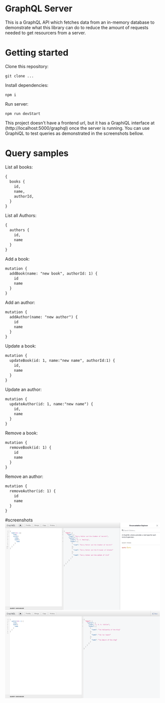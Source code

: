 # GraphQL Server

This is a GraphQL API which fetches data from an in-memory database to demonstrate what this library can do to reduce the amount of requests needed to get resourcers from a server.

# Getting started
Clone this repository:
```
git clone ...
```

Install dependencies:
```
npm i
```

Run server:
```
npm run devStart
```
This project doesn't have a frontend url, but it has a GraphiQL interface at (http://localhost:5000/graphql) once the server is running. You can use GraphiQL to test queries as demonstrated in the screenshots bellow.

# Query samples
List all books:
```
{
  books {
    id,
    name,
    authorId,
  }
}

```
List all Authors:
```
{
  authors {
    id,
    name
  }
}
```

Add a book:
```
mutation {
  addBook(name: "new book", authorId: 1) {
    id
    name
  }
}
```

Add an author:
```
mutation {
  addAuthor(name: "new author") {
    id
    name
  }
}
```

Update a book:
```
mutation {
  updateBook(id: 1, name:"new name", authorId:1) {
    id,
    name
  }
}
```

Update an author:
```
mutation {
  updateAuthor(id: 1, name:"new name") {
    id,
    name
  }
}
```

Remove a book:
```
mutation {
  removeBook(id: 1) {
    id
    name
  }
}
```
Remove an author:
```
mutation {
  removeAuthor(id: 1) {
    id
    name
  }
}
```

#screenshots
<img src="./screenshots/graphql-server-screenshot1.png?raw=true">
<img src="./screenshots/graphql-server-screenshot2.png?raw=true">

